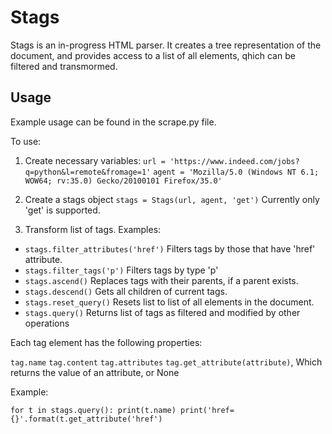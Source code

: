 # Stags

Stags is an in-progress HTML parser. It creates a tree representation of the document, and provides access to a list of all elements, qhich can be filtered and transmormed.

## Usage

Example usage can be found in the scrape.py file.

To use:
1. Create necessary variables:
`url = 'https://www.indeed.com/jobs?q=python&l=remote&fromage=1'`
`agent = 'Mozilla/5.0 (Windows NT 6.1; WOW64; rv:35.0) Gecko/20100101 Firefox/35.0'`

2. Create a stags object
`stags = Stags(url, agent, 'get')`
Currently only 'get' is supported.

3. Transform list of tags. Examples:
- `stags.filter_attributes('href')`
Filters tags by those that have 'href' attribute.
- `stags.filter_tags('p')`
Filters tags by type 'p'
- `stags.ascend()`
Replaces tags with their parents, if a parent exists.
- `stags.descend()`
Gets all children of current tags.
- `stags.reset_query()`
Resets list to list of all elements in the document.
- `stags.query()`
Returns list of tags as filtered and modified by other operations

Each tag element has the following properties:

`tag.name`
`tag.content`
`tag.attributes`
`tag.get_attribute(attribute)`, Which returns the value of an attribute, or None

Example:

`for t in stags.query():
     print(t.name)
     print('href={}'.format(t.get_attribute('href')`
